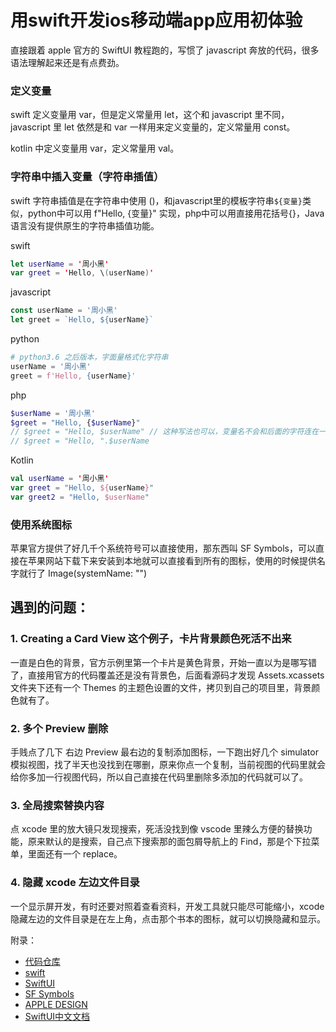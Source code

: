 # 用swift开发ios移动端app应用初体验

直接跟着 apple 官方的 SwiftUI 教程跑的，写惯了 javascript 奔放的代码，很多语法理解起来还是有点费劲。

### 定义变量
swift 定义变量用 var，但是定义常量用 let，这个和 javascript 里不同，javascript 里 let 依然是和 var 一样用来定义变量的，定义常量用 const。

kotlin 中定义变量用 var，定义常量用 val。

### 字符串中插入变量（字符串插值）
swift 字符串插值是在字符串中使用 \()，和javascript里的模板字符串`${变量}`类似，python中可以用 f"Hello, {变量}" 实现，php中可以用直接用花括号{}，Java语言没有提供原生的字符串插值功能。

swift
```swift
let userName = '周小黑'
var greet = 'Hello, \(userName)'
```

javascript
```javascript
const userName = '周小黑'
let greet = `Hello, ${userName}`
```

python
```python
# python3.6 之后版本，字面量格式化字符串
userName = '周小黑'
greet = f'Hello, {userName}'
```

php
```php
$userName = '周小黑'
$greet = "Hello, {$userName}"
// $greet = "Hello, $userName" // 这种写法也可以，变量名不会和后面的字符连在一起产生歧义也可以不要 {}，但是必须要用双引号不能单引号
// $greet = "Hello, ".$userName
```

Kotlin
```Kotlin
val userName = '周小黑'
var greet = "Hello, ${userName}"
var greet2 = "Hello, $userName"
```

### 使用系统图标
苹果官方提供了好几千个系统符号可以直接使用，那东西叫 SF Symbols，可以直接在苹果网站下载下来安装到本地就可以直接看到所有的图标，使用的时候提供名字就行了 Image(systemName: "")

## 遇到的问题：

### 1. Creating a Card View 这个例子，卡片背景颜色死活不出来
一直是白色的背景，官方示例里第一个卡片是黄色背景，开始一直以为是哪写错了，直接用官方的代码覆盖还是没有背景色，后面看源码才发现 Assets.xcassets 文件夹下还有一个 Themes 的主题色设置的文件，拷贝到自己的项目里，背景颜色就有了。

### 2. 多个 Preview 删除
手贱点了几下 右边 Preview 最右边的复制添加图标，一下跑出好几个 simulator 模拟视图，找了半天也没找到在哪删，原来你点一个复制，当前视图的代码里就会给你多加一行视图代码，所以自己直接在代码里删除多添加的代码就可以了。

### 3. 全局搜索替换内容
点 xcode 里的放大镜只发现搜索，死活没找到像 vscode 里辣么方便的替换功能，原来默认的是搜索，自己点下搜索那的面包屑导航上的 Find，那是个下拉菜单，里面还有一个 replace。

### 4. 隐藏 xcode 左边文件目录
一个显示屏开发，有时还要对照着查看资料，开发工具就只能尽可能缩小，xcode 隐藏左边的文件目录是在左上角，点击那个书本的图标，就可以切换隐藏和显示。

附录：
* [代码仓库](https://github.com/cafehaus/wordpress-ios)
* [swift](https://www.swift.org/)
* [SwiftUI](https://developer.apple.com/tutorials/swiftui)
* [SF Symbols](https://developer.apple.com/sf-symbols/)
* [APPLE DESIGN](https://developer.apple.com/design/human-interface-guidelines/platforms/overview)
* [SwiftUI中文文档](https://gitee.com/guangjie2021/SwiftUICn#Image)